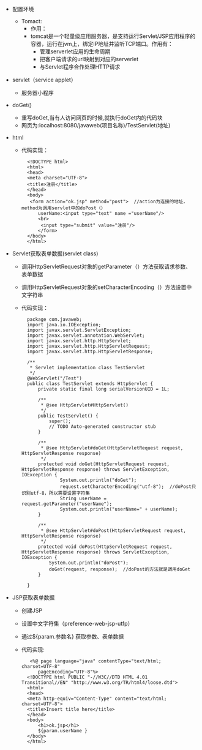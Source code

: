 - 配置环境
	- Tomact:
		- 作用：
		- tomcat是一个轻量级应用服务器，是支持运行Servlet/JSP应用程序的容器，运行在jvm上，绑定IP地址并监听TCP端口。作用有：
			- 管理serverlet应用的生命周期
			- 把客户端请求的url映射到对应的serverlet
			- 与Servlet程序合作处理HTTP请求 

- servlet（service applet）
	- 服务器小程序

- doGet()
	- 重写doGet,当有人访问网页的时候,就执行doGet内的代码块
	- 网页为:localhost:8080/javaweb(项目名称)/TestServlet(地址)
- html
	- 代码实现：
	
			<!DOCTYPE html>
			<html>
			<head>
			<meta charset="UTF-8">
			<title>注册</title>
			</head>
			<body>
			 <form action="ok.jsp" method="post">  //action为连接的地址，method为调用servlet中的doPost（）
			 	userName:<input type="text" name ="userName"/>
			 	<br>
			 	 <input type="submit" value="注册"/>
			 	</form>
			</body>
			</html>
- Servlet获取表单数据(servlet class)
	- 调用HttpServletRequest对象的getParameter（）方法获取请求参数、表单数据
	- 调用HttpServletRequest对象的setCharacterEncoding（）方法设置中文字符串
	- 代码实现：
			
			package com.javaweb;
			import java.io.IOException;
			import javax.servlet.ServletException;
			import javax.servlet.annotation.WebServlet;
			import javax.servlet.http.HttpServlet;
			import javax.servlet.http.HttpServletRequest;
			import javax.servlet.http.HttpServletResponse;
			
			/**
			 * Servlet implementation class TestServlet
			 */
			@WebServlet("/Test")
			public class TestServlet extends HttpServlet {
				private static final long serialVersionUID = 1L;
			       
			    /**
			     * @see HttpServlet#HttpServlet()
			     */
			    public TestServlet() {
			        super();
			        // TODO Auto-generated constructor stub
			    }
			
				/**
				 * @see HttpServlet#doGet(HttpServletRequest request, HttpServletResponse response)
				 */
				protected void doGet(HttpServletRequest request, HttpServletResponse response) throws ServletException, IOException {
						System.out.println("doGet");
						request.setCharacterEncoding("utf-8");  //doPost只识别utf-8，所以需要设置字符集
						String userName = request.getParameter("userName");
						System.out.println("userName=" + userName);
				}
			
				/**
				 * @see HttpServlet#doPost(HttpServletRequest request, HttpServletResponse response)
				 */
				protected void doPost(HttpServletRequest request, HttpServletResponse response) throws ServletException, IOException {
					System.out.println("doPost");
					doGet(request, response);  //doPost的方法就是调用doGet
				}
			
			}

	
- JSP获取表单数据
	- 创建JSP
	- 设置中文字符集（preference-web-jsp-utfp）
	- 通过${param.参数名} 获取参数、表单数据
	- 代码实现:
	
			 <%@ page language="java" contentType="text/html; charset=UTF-8"
			    pageEncoding="UTF-8"%>
			<!DOCTYPE html PUBLIC "-//W3C//DTD HTML 4.01 Transitional//EN" "http://www.w3.org/TR/html4/loose.dtd">
			<html>
			<head>
			<meta http-equiv="Content-Type" content="text/html; charset=UTF-8">
			<title>Insert title here</title>
			</head>
			<body>
				<h1>ok.jsp</h1>
				${param.userName }
			</body>
			</html>